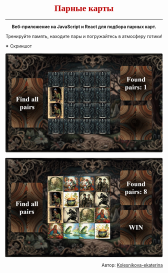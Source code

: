 
# <div align="center" style="font-family: 'UnifrakturCook', cursive; color: #bb0000;">Парные карты</div>

---

<div align="center">

**Веб-приложение на JavaScript и React для подбора парных карт.**

Тренируйте память, находите пары и погружайтесь в атмосферу готики!

</div>
✦ Скриншот

![Скриншот приложения 1](screenshots/1.jpg)

![Скриншот приложения 2](screenshots/2.jpg)


<div align="right">

Автор: [Kolesnikova-ekaterina](https://github.com/Kolesnikova-ekaterina)

</div>
